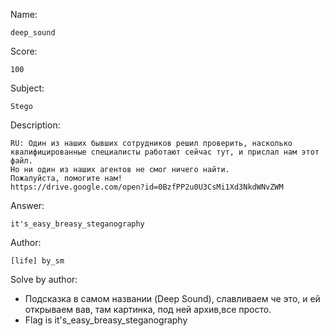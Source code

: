 Name:

	deep_sound

Score:

	100

Subject:

	Stego

Description:

	RU: Один из наших бывших сотрудников решил проверить, насколько квалифицированные специалисты работают сейчас тут, и прислал нам этот файл.
	Но ни один из наших агентов не смог ничего найти.
	Пожалуйста, помогите нам!
	https://drive.google.com/open?id=0BzfPP2u0U3CsMi1Xd3NkdWNvZWM

Answer:

	it's_easy_breasy_steganography

Author:

	[life] by_sm

Solve by author:

* Подсказка в самом названии (Deep Sound), славливаем че это, и ей открываем вав, там картинка, под ней архив,все просто.
* Flag is it's_easy_breasy_steganography
